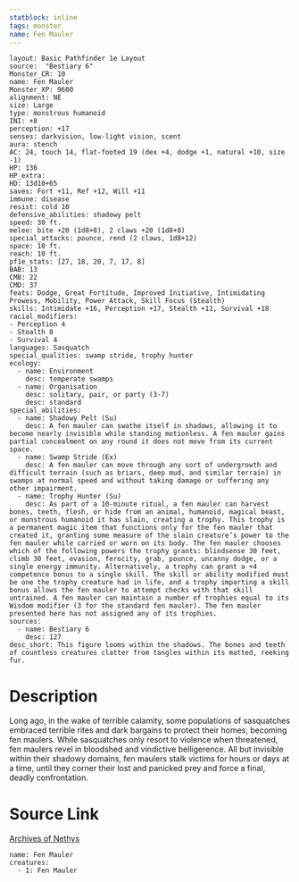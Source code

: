 ```yaml
---
statblock: inline
tags: monster
name: Fen Mauler
---
```

```statblock
layout: Basic Pathfinder 1e Layout
source:  "Bestiary 6"
Monster_CR: 10
name: Fen Mauler
Monster_XP: 9600
alignment: NE
size: Large
type: monstrous humanoid
INI: +8
perception: +17
senses: darkvision, low-light vision, scent
aura: stench
AC: 24, touch 14, flat-footed 19 (dex +4, dodge +1, natural +10, size -1)
HP: 136
HP_extra: 
HD: 13d10+65
saves: Fort +11, Ref +12, Will +11
immune: disease
resist: cold 10
defensive_abilities: shadowy pelt
speed: 30 ft.
melee: bite +20 (1d8+8), 2 claws +20 (1d8+8)
special_attacks: pounce, rend (2 claws, 1d8+12)
space: 10 ft.
reach: 10 ft.
pf1e_stats: [27, 18, 20, 7, 17, 8]
BAB: 13
CMB: 22
CMD: 37
feats: Dodge, Great Fortitude, Improved Initiative, Intimidating Prowess, Mobility, Power Attack, Skill Focus (Stealth)
skills: Intimidate +16, Perception +17, Stealth +11, Survival +18
racial_modifiers:
- Perception 4
- Stealth 8
- Survival 4
languages: Sasquatch
special_qualities: swamp stride, trophy hunter
ecology:
  - name: Environment
    desc: temperate swamps
  - name: Organisation
    desc: solitary, pair, or party (3-7)
    desc: standard
special_abilities:
  - name: Shadowy Pelt (Su)
    desc: A fen mauler can swathe itself in shadows, allowing it to become nearly invisible while standing motionless. A fen mauler gains partial concealment on any round it does not move from its current space.
  - name: Swamp Stride (Ex)
    desc: A fen mauler can move through any sort of undergrowth and difficult terrain (such as briars, deep mud, and similar terrain) in swamps at normal speed and without taking damage or suffering any other impairment.
  - name: Trophy Hunter (Su)
    desc: As part of a 10-minute ritual, a fen mauler can harvest bones, teeth, flesh, or hide from an animal, humanoid, magical beast, or monstrous humanoid it has slain, creating a trophy. This trophy is a permanent magic item that functions only for the fen mauler that created it, granting some measure of the slain creature’s power to the fen mauler while carried or worn on its body. The fen mauler chooses which of the following powers the trophy grants: blindsense 30 feet, climb 30 feet, evasion, ferocity, grab, pounce, uncanny dodge, or a single energy immunity. Alternatively, a trophy can grant a +4 competence bonus to a single skill. The skill or ability modified must be one the trophy creature had in life, and a trophy imparting a skill bonus allows the fen mauler to attempt checks with that skill untrained. A fen mauler can maintain a number of trophies equal to its Wisdom modifier (3 for the standard fen mauler). The fen mauler presented here has not assigned any of its trophies.
sources:
  - name: Bestiary 6
    desc: 127
desc_short: This figure looms within the shadows. The bones and teeth of countless creatures clatter from tangles within its matted, reeking fur.
```
# Description
Long ago, in the wake of terrible calamity, some populations of sasquatches embraced terrible rites and dark bargains to protect their homes, becoming fen maulers. While sasquatches only resort to violence when threatened, fen maulers revel in bloodshed and vindictive belligerence. All but invisible within their shadowy domains, fen maulers stalk victims for hours or days at a time, until they corner their lost and panicked prey and force a final, deadly confrontation.
# Source Link
[Archives of Nethys](https://aonprd.com/MonsterDisplay.aspx?ItemName=Fen%20Mauler)
```encounter-table
name: Fen Mauler
creatures:
  - 1: Fen Mauler
```
